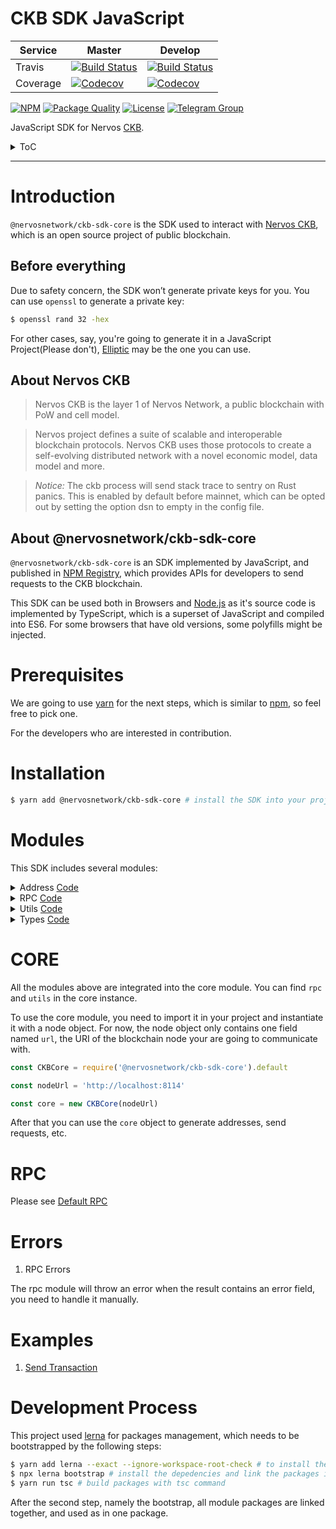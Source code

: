 # CKB SDK JavaScript

| Service  | Master                                                                                                                                                   | Develop                                                                                                                                                    |
| -------- | -------------------------------------------------------------------------------------------------------------------------------------------------------- | ---------------------------------------------------------------------------------------------------------------------------------------------------------- |
| Travis   | [![Build Status](https://travis-ci.com/nervosnetwork/ckb-sdk-js.svg?branch=master)](https://travis-ci.com/nervosnetwork/ckb-sdk-js)                      | [![Build Status](https://travis-ci.com/nervosnetwork/ckb-sdk-js.svg?branch=develop)](https://travis-ci.com/nervosnetwork/ckb-sdk-js)                       |
| Coverage | [![Codecov](https://codecov.io/gh/nervosnetwork/ckb-sdk-js/branch/master/graph/badge.svg)](https://codecov.io/gh/nervosnetwork/ckb-sdk-js/branch/master) | [![Codecov](https://codecov.io/gh/nervosnetwork/ckb-sdk-js/branch/develop/graph/badge.svg)](https://codecov.io/gh/nervosnetwork/ckb-sdk-js/branch/develop) |

[![NPM](https://img.shields.io/npm/v/@nervosnetwork/ckb-sdk-core/latest.svg)](https://www.npmjs.com/package/@nervosnetwork/ckb-sdk-core)
[![Package Quality](https://npm.packagequality.com/shield/%40nervosnetwork%2Fckb-sdk-core.svg)](https://packagequality.com/#?package=@nervosnetwork/ckb-sdk-core)
[![License](https://img.shields.io/npm/l/@nervosnetwork/ckb-sdk-core.svg)](./LICENSE)
[![Telegram Group](https://cdn.rawgit.com/Patrolavia/telegram-badge/8fe3382b/chat.svg)](https://t.me/nervos_ckb_dev)

JavaScript SDK for Nervos [CKB](https://github.com/nervosnetwork/ckb).

<details>
<summary>ToC</summary>
<p>

- [Introduction](#introduction)
- [Prerequisites](#prerequisites)
- [Installation](#installation)
- [Modules](#modules)
- [CORE](#core)
- [RPC](#rpc)
- [Errors](#errors)
- [Examples](#examples)
- [Development Process](#development-process)

<p>
</details>

---

# Introduction

`@nervosnetwork/ckb-sdk-core` is the SDK used to interact with [Nervos CKB](https://github.com/nervosnetwork/ckb), which is an open source project of public blockchain.

## Before everything

Due to safety concern, the SDK won’t generate private keys for you. You can use `openssl` to generate a private key:

```sh
$ openssl rand 32 -hex
```

For other cases, say, you're going to generate it in a JavaScript Project(Please don't), [Elliptic](https://github.com/indutny/elliptic/) may be the one you can use.

## About Nervos CKB

> Nervos CKB is the layer 1 of Nervos Network, a public blockchain with PoW and cell model.

> Nervos project defines a suite of scalable and interoperable blockchain protocols. Nervos CKB uses those protocols to create a self-evolving distributed network with a novel economic model, data model and more.

> _Notice:_ The ckb process will send stack trace to sentry on Rust panics. This is enabled by default before mainnet, which can be opted out by setting the option dsn to empty in the config file.

## About @nervosnetwork/ckb-sdk-core

`@nervosnetwork/ckb-sdk-core` is an SDK implemented by JavaScript, and published in [NPM Registry](https://www.npmjs.com/package/@nervosnetwork/ckb-sdk-core/), which provides APIs for developers to send requests to the CKB blockchain.

This SDK can be used both in Browsers and [Node.js](https://nodejs.org) as it's source code is implemented by TypeScript, which is a superset of JavaScript and compiled into ES6. For some browsers that have old versions, some polyfills might be injected.

# Prerequisites

We are going to use [yarn](https://yarnpkg.com/) for the next steps, which is similar to [npm](https://npmjs.com), so feel free to pick one.

For the developers who are interested in contribution.

# Installation

```sh
$ yarn add @nervosnetwork/ckb-sdk-core # install the SDK into your project
```

# Modules

This SDK includes several modules:

<details>
<summary>
  Address <a href="https://github.com/nervosnetwork/ckb-sdk-js/tree/develop/packages/ckb-sdk-address" alt="address">Code</a>
</summary>
<dd>

Used to create an address object, whose value is the address we are going to use.

Default `address algorithm` is the `pubkeyToAddress` in utils module, which generates address in bech32 format.

Default rule to generate the address from a public key is:

- Blake160(public key): blake2b(public key) then trauncate it for fist 20 bytes.
- Specify options used: Address Type, Address Bin Index, Prefix. The options will be explained in an RFC.
- Bech32 the blake160ed public key with specified options: bech32Address(blake160Pubkey, {prefix, type, binIndex})

</dd>
</details>

<details>
<summary>
  RPC <a href="https://github.com/nervosnetwork/ckb-sdk-js/tree/develop/packages/ckb-sdk-rpc" alt="rpc">Code</a>
</summary>
<dd>

Used to send RPC request to the CKB, the list could be found in [CKB Project](https://github.com/nervosnetwork/ckb/blob/develop/util/jsonrpc-types/src/blockchain.rs)

Interfaces could be found in `DefaultRPC` class in this module.

</dd>

</details>

<details>
<summary>
  Utils <a href="https://github.com/nervosnetwork/ckb-sdk-js/tree/develop/packages/ckb-sdk-utils" alt="utils">Code</a>
</summary>
<dd>

The Utils module provides useful methods for other modules.

</dd>
</details>

<details>
<summary>
  Types <a href="https://github.com/nervosnetwork/ckb-sdk-js/tree/develop/packages/ckb-types" alt="types">Code</a>
</summary>
<dd>

The Types module used to provide the type definition of CKB Components according to the [CKB Project](https://github.com/nervosnetwork/ckb/blob/develop/util/jsonrpc-types/src/blockchain.rs).

CKB Project compiles to the snake case convetion, which listed in the types/CKB_RPC in the RPC module.

TypeScript compiles to the PascalCase convention, which listed in this module.

</dd>
</details>

# CORE

All the modules above are integrated into the core module. You can find `rpc` and `utils` in the core instance.

To use the core module, you need to import it in your project and instantiate it with a node object. For now, the node object only contains one field named `url`, the URI of the blockchain node your are going to communicate with.

```javascript
const CKBCore = require('@nervosnetwork/ckb-sdk-core').default

const nodeUrl = 'http://localhost:8114'

const core = new CKBCore(nodeUrl)
```

After that you can use the `core` object to generate addresses, send requests, etc.

# RPC

Please see [Default RPC](https://github.com/nervosnetwork/ckb-sdk-js/blob/develop/packages/ckb-sdk-rpc/src/defaultRPC.ts#L136)

# Errors

1. RPC Errors

The rpc module will throw an error when the result contains an error field, you need to handle it manually.

# Examples

1. [Send Transaction](https://github.com/nervosnetwork/ckb-sdk-js/blob/develop/packages/ckb-sdk-core/examples/sendTransaction.js)

# Development Process

This project used [lerna](https://github.com/lerna/lerna/) for packages management, which needs to be bootstrapped by the following steps:

```sh
$ yarn add lerna --exact --ignore-workspace-root-check # to install the lerna package in this project, could be skipped if the lerna has been installed globally
$ npx lerna bootstrap # install the depedencies and link the packages in the project
$ yarn run tsc # build packages with tsc command
```

After the second step, namely the bootstrap, all module packages are linked together, and used as in one package.
